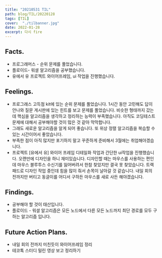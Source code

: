 ```yaml
---
title: "20210531 TIL"
path: blog/TIL/20220128
tags: [TIL]
cover:  "./tilbanner.jpg"
date: 2022-01-28
excerpt: 다시 fire
---
```


## Facts.

- 프로그래머스 - 순위 문제를 풀었습니다.
- 플로이드- 워셜 알고리즘을 공부했습니다.
- 유에서 유 프로젝트 와이어프레임, ui 작업을 진행했습니다.

## Feelings.

- 프로그래스 고득점 kit에 있는 순위 문제를 풀었습니다. 1시간 동안 고민해도 답이 안나와 질문 게시판에 있는 힌트를 보고 문제를 풀었습니다. 비슷한 형태까지 갔는데 핵심을 알고리즘을 생각하고 정리하는 능력이 부족했습니다. 아직도 코딩테스트 문제에 대해서 공부해야할 것이 많은 것 같아 막막합니다.
- 그래도 새로운 알고리즘을 알게 되어 좋습니다. 또 위상 정렬 알고리즘을 복습할 수 있는 시간이어서 좋았습니다.
- 부족한 점이 아직 많지만 포기하지 말고 꾸준하게 준비해서 3월에는 취업해야겠습니다.
- 프로젝트 [유에서 유] 와이어 프레임 디테일화 작업과 간단한 ui작업을 진행했습니다. 오랜만에 디자인을 하니 재미있습니다. 디자인할 때는 마우스를 사용하는 편인데 마우스 블루투스 수신기를 잃어버려서 한참 찾았지만 결국 못 찾았습니다. 트랙패드로 디자인 작업 중인데 힘을 많이 줘서 손목이 날아갈 것 같습니다. 내일 회의 전까지만 버티고 동글이를 어디서 구하든 마우스를 새로 사든 해야겠습니다.

## Findings.

- 공부해야 할 것이 태산입니다.
- 플로이드 - 워셜 알고리즘은 모든 노드에서 다른 모든 노드까지 최단 경로를 모두 구하는 알고리즘 입니다.

## Future Action Plans.

- 내일 회의 전까지 미친듯이 와이어프레임 정리
- 테코톡 스터디 밀린 영상 보고 정리하기